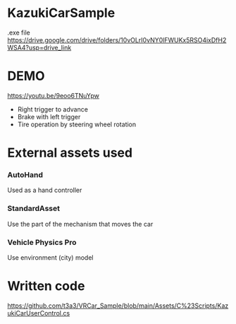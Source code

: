 # KazukiCarSample

.exe file  
https://drive.google.com/drive/folders/10vOLrI0vNY0lFWUKx5RSO4ixDfH2WSA4?usp=drive_link

# DEMO

https://youtu.be/9eoo6TNuYpw

- Right trigger to advance
- Brake with left trigger
- Tire operation by steering wheel rotation

# External assets used

### AutoHand

Used as a hand controller

### StandardAsset

Use the part of the mechanism that moves the car

### Vehicle Physics Pro

Use environment (city) model

# Written code

https://github.com/t3a3/VRCar_Sample/blob/main/Assets/C%23Scripts/KazukiCarUserControl.cs
